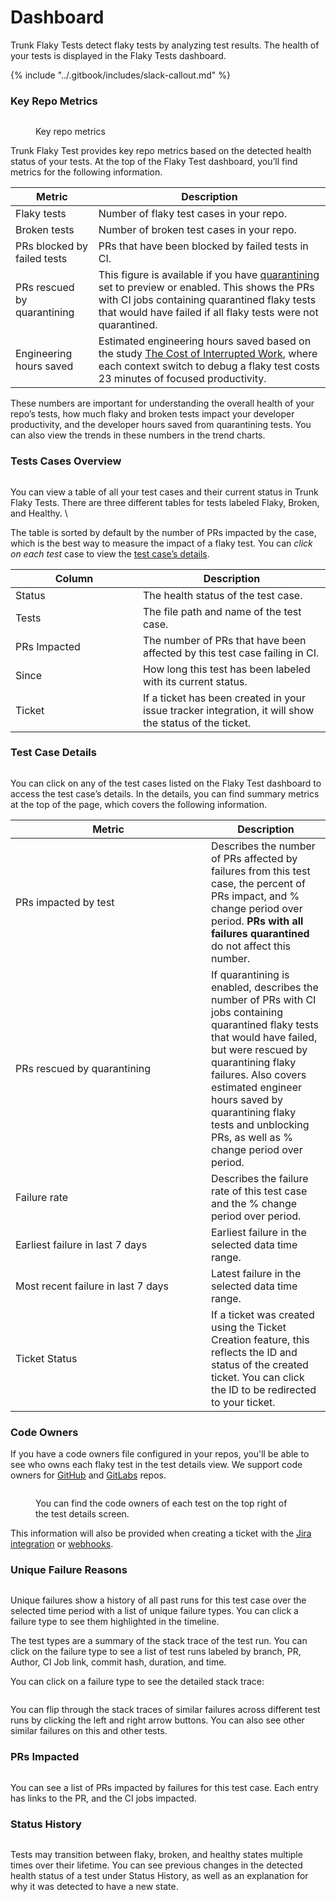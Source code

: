 # Dashboard

Trunk Flaky Tests detect flaky tests by analyzing test results. The health of your tests is displayed in the Flaky Tests dashboard.

{% include "../.gitbook/includes/slack-callout.md" %}

### Key Repo Metrics

<figure><picture><source srcset="../.gitbook/assets/key-metrics-dark.png" media="(prefers-color-scheme: dark)"><img src="../.gitbook/assets/key-metrics-light.png" alt=""></picture><figcaption><p>Key repo metrics</p></figcaption></figure>

Trunk Flaky Test provides key repo metrics based on the detected health status of your tests. At the top of the Flaky Test dashboard, you’ll find metrics for the following information.

| Metric                      | Description                                                                                                                                                                                                                        |
| --------------------------- | ---------------------------------------------------------------------------------------------------------------------------------------------------------------------------------------------------------------------------------- |
| Flaky tests                 | Number of flaky test cases in your repo.                                                                                                                                                                                           |
| Broken tests                | Number of broken test cases in your repo.                                                                                                                                                                                          |
| PRs blocked by failed tests | PRs that have been blocked by failed tests in CI.                                                                                                                                                                                  |
| PRs rescued by quarantining | This figure is available if you have [quarantining](quarantining.md) set to preview or enabled. This shows the PRs with CI jobs containing quarantined flaky tests that would have failed if all flaky tests were not quarantined. |
| Engineering hours saved     | Estimated engineering hours saved based on the study [The Cost of Interrupted Work](https://ics.uci.edu/~gmark/chi08-mark.pdf), where each context switch to debug a flaky test costs 23 minutes of focused productivity.          |

These numbers are important for understanding the overall health of your repo’s tests, how much flaky and broken tests impact your developer productivity, and the developer hours saved from quarantining tests. You can also view the trends in these numbers in the trend charts.

### Tests Cases Overview

<figure><picture><source srcset="../.gitbook/assets/dashboard-test-list-dark.png" media="(prefers-color-scheme: dark)"><img src="../.gitbook/assets/dashboard-test-list-light.png" alt=""></picture><figcaption></figcaption></figure>

You can view a table of all your test cases and their current status in Trunk Flaky Tests. There are three different tables for tests labeled Flaky, Broken, and Healthy. \


The table is sorted by default by the number of PRs impacted by the case, which is the best way to measure the impact of a flaky test. You can _click on each test_ case to view the [test case’s details](dashboard.md#test-case-details).

<table><thead><tr><th width="188">Column</th><th>Description</th></tr></thead><tbody><tr><td>Status</td><td>The health status of the test case.</td></tr><tr><td>Tests</td><td>The file path and name of the test case.</td></tr><tr><td>PRs Impacted</td><td>The number of PRs that have been affected by this test case failing in CI.</td></tr><tr><td>Since</td><td>How long this test has been labeled with its current status.</td></tr><tr><td>Ticket</td><td>If a ticket has been created in your issue tracker integration, it will show the status of the ticket.</td></tr></tbody></table>

### Test Case Details

<figure><picture><source srcset="../.gitbook/assets/flaky-tests-details-dark.png" media="(prefers-color-scheme: dark)"><img src="../.gitbook/assets/flaky-tests-details-light.png" alt=""></picture><figcaption></figcaption></figure>

You can click on any of the test cases listed on the Flaky Test dashboard to access the test case’s details. In the details, you can find summary metrics at the top of the page, which covers the following information.

<table><thead><tr><th width="297">Metric</th><th>Description</th></tr></thead><tbody><tr><td>PRs impacted by test</td><td>Describes the number of PRs affected by failures from this test case, the percent of PRs impact, and % change period over period. <strong>PRs with all failures quarantined</strong> do not affect this number.  </td></tr><tr><td>PRs rescued by quarantining</td><td>If quarantining is enabled, describes the number of PRs with CI jobs containing quarantined flaky tests that would have failed, but were rescued by quarantining flaky failures. Also covers estimated engineer hours saved by quarantining flaky tests and unblocking PRs, as well as % change period over period.</td></tr><tr><td>Failure rate</td><td>Describes the failure rate of this test case and the % change period over period.</td></tr><tr><td>Earliest failure in last 7 days</td><td>Earliest failure in the selected data time range.</td></tr><tr><td>Most recent failure in last 7 days</td><td>Latest failure in the selected data time range.</td></tr><tr><td>Ticket Status</td><td>If a ticket was created using the Ticket Creation feature, this reflects the ID and status of the created ticket. You can click the ID to be redirected to your ticket.</td></tr></tbody></table>

### **Code Owners**

If you have a code owners file configured in your repos, you'll be able to see who owns each flaky test in the test details view. We support code owners for [GitHub](https://docs.gitlab.com/ee/user/project/codeowners/) and [GitLabs](https://docs.gitlab.com/ee/user/project/codeowners/) repos.

<figure><picture><source srcset="../.gitbook/assets/details-code-owners-dark.png" media="(prefers-color-scheme: dark)"><img src="../.gitbook/assets/details-code-owners-light (1).png" alt=""></picture><figcaption><p>You can find the code owners of each test on the top right of the test details screen.</p></figcaption></figure>

This information will also be provided when creating a ticket with the [Jira integration](jira-integration.md) or [webhooks](webhooks/).

### **Unique Failure Reasons**

<figure><picture><source srcset="../.gitbook/assets/unique-failure-reason-dark.png" media="(prefers-color-scheme: dark)"><img src="../.gitbook/assets/unique-failure-reason-light.png" alt=""></picture><figcaption></figcaption></figure>

Unique failures show a history of all past runs for this test case over the selected time period with a list of unique failure types. You can click a failure type to see them highlighted in the timeline.

The test types are a summary of the stack trace of the test run. You can click on the failure type to see a list of test runs labeled by branch, PR, Author, CI Job link, commit hash, duration, and time.&#x20;

You can click on a failure type to see the detailed stack trace:

<figure><picture><source srcset="../.gitbook/assets/test-run-detail-dark.png" media="(prefers-color-scheme: dark)"><img src="../.gitbook/assets/test-run-detail-light.png" alt=""></picture><figcaption></figcaption></figure>

You can flip through the stack traces of similar failures across different test runs by clicking the left and right arrow buttons. You can also see other similar failures on this and other tests.

### **PRs Impacted**

<figure><picture><source srcset="../.gitbook/assets/prs-impacted-dark (1).png" media="(prefers-color-scheme: dark)"><img src="../.gitbook/assets/prs-impacted-light (1).png" alt=""></picture><figcaption></figcaption></figure>

You can see a list of PRs impacted by failures for this test case. Each entry has links to the PR, and the CI jobs impacted.&#x20;

### **Status History**

<figure><picture><source srcset="../.gitbook/assets/status-history-dark.png" media="(prefers-color-scheme: dark)"><img src="../.gitbook/assets/status-history-light.png" alt=""></picture><figcaption></figcaption></figure>

Tests may transition between flaky, broken, and healthy states multiple times over their lifetime. You can see previous changes in the detected health status of a test under Status History, as well as an explanation for why it was detected to have a new state.
